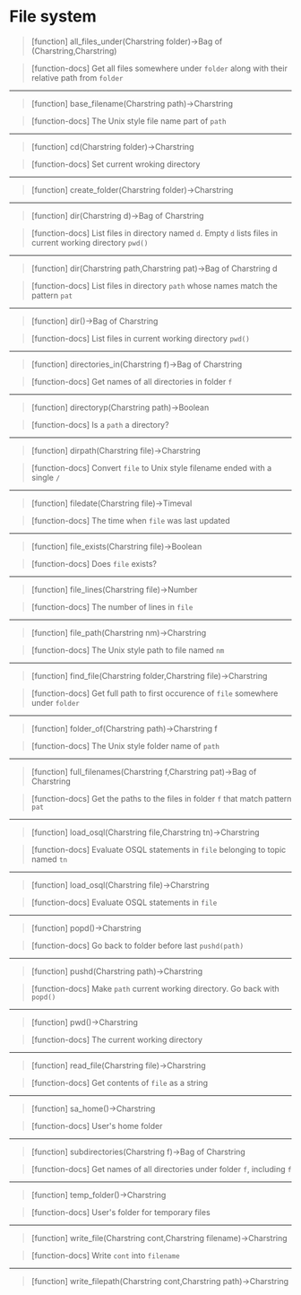 # File system

> [function]
> all_files_under(Charstring folder)->Bag of (Charstring,Charstring)

> [function-docs]
> Get all files somewhere under `folder`
>      along with their relative path from `folder` 



___

> [function]
> base_filename(Charstring path)->Charstring

> [function-docs]
> The Unix style file name part of `path` 



___

> [function]
> cd(Charstring folder)->Charstring

> [function-docs]
> Set current wroking directory 



___

> [function]
> create_folder(Charstring folder)->Charstring



___

> [function]
> dir(Charstring d)->Bag of Charstring

> [function-docs]
> List files in directory named `d`.
>      Empty `d` lists files in current working directory `pwd()` 



___

> [function]
> dir(Charstring path,Charstring pat)->Bag of Charstring d

> [function-docs]
> List files in directory `path` whose names match the pattern `pat` 



___

> [function]
> dir()->Bag of Charstring

> [function-docs]
> List files in current working directory `pwd()` 



___

> [function]
> directories_in(Charstring f)->Bag of Charstring

> [function-docs]
> Get names of all directories in folder `f` 



___

> [function]
> directoryp(Charstring path)->Boolean

> [function-docs]
> Is a `path` a directory? 



___

> [function]
> dirpath(Charstring file)->Charstring

> [function-docs]
> Convert `file` to Unix style filename ended with a single `/` 



___

> [function]
> filedate(Charstring file)->Timeval

> [function-docs]
> The time when `file` was last updated 



___

> [function]
> file_exists(Charstring file)->Boolean

> [function-docs]
> Does `file` exists? 



___

> [function]
> file_lines(Charstring file)->Number

> [function-docs]
> The number of lines in `file` 



___

> [function]
> file_path(Charstring nm)->Charstring

> [function-docs]
> The Unix style path to file named `nm` 



___

> [function]
> find_file(Charstring folder,Charstring file)->Charstring

> [function-docs]
> Get full path to first occurence of `file` somewhere under `folder` 



___

> [function]
> folder_of(Charstring path)->Charstring f

> [function-docs]
> The Unix style folder name of `path` 



___

> [function]
> full_filenames(Charstring f,Charstring pat)->Bag of Charstring

> [function-docs]
> Get the paths to the files in folder `f` that match pattern `pat` 



___

> [function]
> load_osql(Charstring file,Charstring tn)->Charstring

> [function-docs]
> Evaluate OSQL statements in `file` belonging to topic named `tn` 



___

> [function]
> load_osql(Charstring file)->Charstring

> [function-docs]
> Evaluate OSQL statements in `file` 



___

> [function]
> popd()->Charstring

> [function-docs]
> Go back to folder before last `pushd(path)` 



___

> [function]
> pushd(Charstring path)->Charstring

> [function-docs]
> Make `path` current working directory. Go back with `popd()` 



___

> [function]
> pwd()->Charstring

> [function-docs]
> The current working directory 



___

> [function]
> read_file(Charstring file)->Charstring

> [function-docs]
> Get contents of `file` as a string 



___

> [function]
> sa_home()->Charstring

> [function-docs]
> User's home folder 



___

> [function]
> subdirectories(Charstring f)->Bag of Charstring

> [function-docs]
> Get names of all directories under folder `f`, including `f` 



___

> [function]
> temp_folder()->Charstring

> [function-docs]
> User's folder for temporary files 



___

> [function]
> write_file(Charstring cont,Charstring filename)->Charstring

> [function-docs]
> Write `cont` into `filename` 



___

> [function]
> write_filepath(Charstring cont,Charstring path)->Charstring


